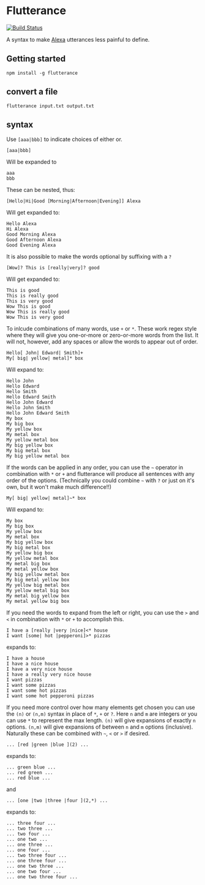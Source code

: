 # Flutterance

[![Build Status](https://snap-ci.com/stephan-dowding/flutterance/branch/master/build_image)](https://snap-ci.com/stephan-dowding/flutterance/branch/master)

A syntax to make [Alexa](https://developer.amazon.com/public/solutions/alexa/alexa-skills-kit) utterances less painful to define.

## Getting started
```
npm install -g flutterance
```

## convert a file
```
flutterance input.txt output.txt
```

## syntax

Use `[aaa|bbb]` to indicate choices of either or.
```
[aaa|bbb]
```
Will be expanded to
```
aaa
bbb
```

These can be nested, thus:
```
[Hello|Hi|Good [Morning|Afternoon|Evening]] Alexa
```
Will get expanded to:
```
Hello Alexa
Hi Alexa
Good Morning Alexa
Good Afternoon Alexa
Good Evening Alexa
```

It is also possible to make the words optional by suffixing with a `?`
```
[Wow]? This is [really|very]? good
```
Will get expanded to:
```
This is good
This is really good
This is very good
Wow This is good
Wow This is really good
Wow This is very good
```

To inlcude combinations of many words, use `+` or `*`.  These work regex style where they will give you one-or-more or zero-or-more words from the list. It will not, however, add any spaces or allow the words to appear out of order.
```
Hello[ John| Edward| Smith]+
My[ big| yellow| metal]* box
```
Will expand to:
```
Hello John
Hello Edward
Hello Smith
Hello Edward Smith
Hello John Edward
Hello John Smith
Hello John Edward Smith
My box
My big box
My yellow box
My metal box
My yellow metal box
My big yellow box
My big metal box
My big yellow metal box
```

If the words can be applied in any order, you can use the `~` operator in combination with `*` or `+` and flutterance will produce all sentences with any order of the options. (Technically you could combine `~` with `?` or just on it's own, but it won't make much difference!!)
```
My[ big| yellow| metal]~* box
```
Will expand to:
```
My box
My big box
My yellow box
My metal box
My big yellow box
My big metal box
My yellow big box
My yellow metal box
My metal big box
My metal yellow box
My big yellow metal box
My big metal yellow box
My yellow big metal box
My yellow metal big box
My metal big yellow box
My metal yellow big box
```

If you need the words to expand from the left or right, you can use the `>` and `<` in combination with `*` or `+` to accomplish this.
```
I have a [really |very |nice]<* house
I want [some| hot |pepperoni]>* pizzas
```
expands to:
```
I have a house
I have a nice house
I have a very nice house
I have a really very nice house
I want pizzas
I want some pizzas
I want some hot pizzas
I want some hot pepperoni pizzas
```

If you need more control over how many elements get chosen you can use the `(n)` or `(n,m)` syntax in place of `*`, `+` or `?`.
Here `n` and `m` are integers or you can use `*` to represent the max length.
`(n)` will give expansions of exactly `n` options.
`(n,m)` will give expansions of between `n` and `m` options (inclusive).
Naturally these can be combined with `~`, `<` or `>` if desired.
```
... [red |green |blue ](2) ...
```
expands to:
```
... green blue ...
... red green ...
... red blue ...
```
and
```
... [one |two |three |four ](2,*) ...
```
expands to:
```
... three four ...
... two three ...
... two four ...
... one two ...
... one three ...
... one four ...
... two three four ...
... one three four ...
... one two three ...
... one two four ...
... one two three four ...
```

